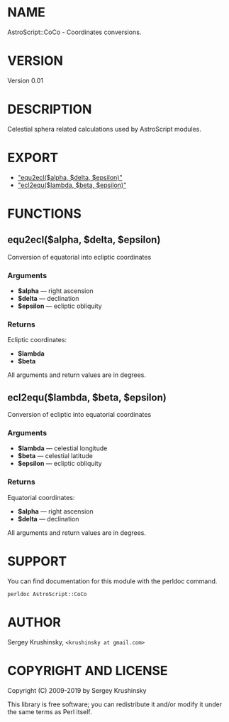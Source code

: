 # NAME

AstroScript::CoCo - Coordinates conversions.

# VERSION

Version 0.01

# DESCRIPTION

Celestial sphera related calculations used by AstroScript modules.

# EXPORT

- ["equ2ecl($alpha, $delta, $epsilon)"](#equ2ecl-alpha-delta-epsilon)
- ["ecl2equ($lambda, $beta, $epsilon)"](#ecl2equ-lambda-beta-epsilon)

# FUNCTIONS

## equ2ecl($alpha, $delta, $epsilon)

Conversion of equatorial into ecliptic coordinates

### Arguments

- **$alpha** — right ascension
- **$delta** — declination
- **$epsilon** — ecliptic obliquity

### Returns

Ecliptic coordinates:

- **$lambda**
- **$beta**

All arguments and return values are in degrees.

## ecl2equ($lambda, $beta, $epsilon)

Conversion of ecliptic into equatorial coordinates

### Arguments

- **$lambda** — celestial longitude
- **$beta** — celestial latitude
- **$epsilon** — ecliptic obliquity

### Returns

Equatorial coordinates:

- **$alpha** — right ascension
- **$delta** — declination

All arguments and return values are in degrees.

# SUPPORT

You can find documentation for this module with the perldoc command.

    perldoc AstroScript::CoCo

# AUTHOR

Sergey Krushinsky, `<krushinsky at gmail.com>`

# COPYRIGHT AND LICENSE

Copyright (C) 2009-2019 by Sergey Krushinsky

This library is free software; you can redistribute it and/or modify
it under the same terms as Perl itself.